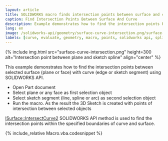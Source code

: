 ```yaml
---
layout: article
title: SOLIDWORKS macro finds intersection points between surface and curve
caption: Find Intersection Points Between Surface And Curve
description: Example demonstrates how to find the intersection points between selected plane or face with edge or sketch segment
lang: en
image: /solidworks-api/geometry/surface-curve-intersection.png/surface-curve-intersection.png.png
labels: [curve, evaluate, geometry, macro, points, solidworks api, spline, intersection, trimmed curve, vba]
---
```

{% include img.html src="surface-curve-intersection.png" height=300 alt="Intersection point between plane and sketch spline" align="center" %}

This example demonstrates how to find the intersection points between selected surface (plane or face) with curve (edge or sketch segment) using SOLIDWORKS API.

* Open Part document
* Select plane or any face as first selection object
* Select sketch segment (line, spline or arc) as second selection object
* Run the macro. As the result the 3D Sketch is created with points of intersection between selected objects

[ISurface::IntersectCurve2](http://help.solidworks.com/2018/english/api/sldworksapi/solidworks.interop.sldworks~solidworks.interop.sldworks.isurface~intersectcurve2.html) SOLIDWORKS API method is used to find the intersection points within the specified boundaries of curve and surface.

{% include_relative Macro.vba.codesnippet %}
